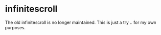 # infinitescroll
The old infinitescroll is no longer maintained. This is just a try .. for my own purposes.
